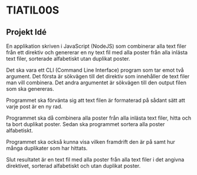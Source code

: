 # TIATIL00S

## Projekt Idé
En applikation skriven i JavaScript (NodeJS) som combinerar alla text filer från ett direktiv och genererar en ny text fil med alla poster från alla inlästa text filer, sorterade alfabetiskt utan duplikat poster.

Det ska vara ett CLI (Command Line Interface) program som tar emot två argument. Det första är sökvägen till det direktiv som innehåller de text filer man vill combinera. Det andra argumentet är sökvägen till den output filen som ska genereras.

Programmet ska förvänta sig att text filen är formaterad på sådant sätt att varje post är en ny rad.

Programmet ska då combinera alla poster från alla inlästa text filer, hitta och ta bort duplikat poster. Sedan ska programmet sortera alla poster alfabetiskt.

Programmet ska också kunna visa vilken framdrift den är på samt hur många duplikater som har hittats.

Slut resultatet är en text fil med alla poster från alla text filer i det angivna direktivet, sorterad alfabetiskt och utan duplikat poster.
